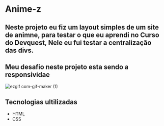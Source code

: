 # Anime-z

## Neste projeto eu fiz um layout simples de um site de animne, para testar o que eu aprendi no Curso do Devquest, Nele eu fui testar a centralização das divs.

## Meu desafio neste projeto esta sendo a  responsividae 

![ezgif com-gif-maker (1)](https://user-images.githubusercontent.com/110210572/206806630-60622b1f-f1c7-474a-8a86-47059f711239.gif)

## Tecnologias ultilizadas 
- HTML
- CSS
